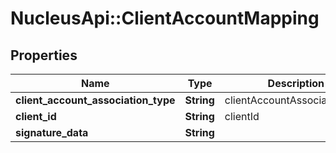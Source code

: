 # NucleusApi::ClientAccountMapping

## Properties
Name | Type | Description | Notes
------------ | ------------- | ------------- | -------------
**client_account_association_type** | **String** | clientAccountAssociationType | 
**client_id** | **String** | clientId | 
**signature_data** | **String** |  | [optional] 


